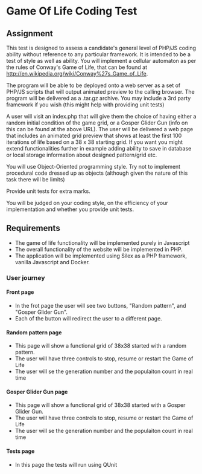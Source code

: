 # Game Of Life Coding Test
## Assignment
This test is designed to assess a candidate's general level of PHP/JS coding ability without reference to any particular framework. It is intended to be a test of style as well as ability. You will implement a cellular automaton as per the rules of Conway's Game of Life, that can be found at http://en.wikipedia.org/wiki/Conway%27s_Game_of_Life.
 
The program will be able to be deployed onto a web server as a set of PHP/JS scripts that will output animated preview to the calling browser. The program will be delivered as a .tar.gz archive. You may include a 3rd party framework if you wish (this might help with providing unit tests)
 
A user will visit an index.php that will give them the choice of having either a random initial condition of the game grid, or a Gosper Glider Gun (info on this can be found at the above URL).  The user will be delivered a web page that includes an animated grid preview that shows at least the first 100 iterations of life based on a 38 x 38 starting grid. If you want you might extend functionalities further in example adding ability to save in database or local storage information about designed pattern/grid etc.
 
You will use Object-Oriented programming style. Try not to implement procedural code dressed up as objects (although given the nature of this task there will be limits)
 
Provide unit tests for extra marks. 
 
You will be judged on your coding style, on the efficiency of your implementation and whether you provide unit tests.

## Requirements
* The game of life functionality will be implemented purely in Javascript
* The overall functionality of the website will be implemented in PHP.
* The application will be implemented using Silex as a PHP framework, vanilla Javascript and Docker.

### User journey

#### Front page
* In the frot page the user will see two buttons, "Random pattern", and "Gosper Glider Gun". 
* Each of the button will redirect the user to a different page. 

#### Random pattern page
* This page will show a functional grid of 38x38 started with a random pattern.
* The user will have three controls to stop, resume or restart the Game of Life
* The user will se the generation number and the populaiton count in real time

#### Gosper Glider Gun page
* This page will show a functional grid of 38x38 started with a Gosper Glider Gun.
* The user will have three controls to stop, resume or restart the Game of Life
* The user will se the generation number and the populaiton count in real time

#### Tests page
* In this page the tests will run using QUnit